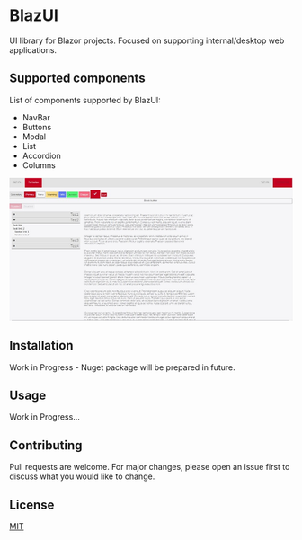# BlazUI

UI library for Blazor projects. Focused on supporting internal/desktop web applications.

## Supported components

List of components supported by BlazUI:

- NavBar
- Buttons
- Modal
- List
- Accordion
- Columns


![alt text](./docs/sample.JPG "Sample screenshot")

## Installation

Work in Progress - Nuget package will be prepared in future.

## Usage

Work in Progress...

## Contributing
Pull requests are welcome. For major changes, please open an issue first to discuss what you would like to change.

## License
[MIT](https://choosealicense.com/licenses/mit/)